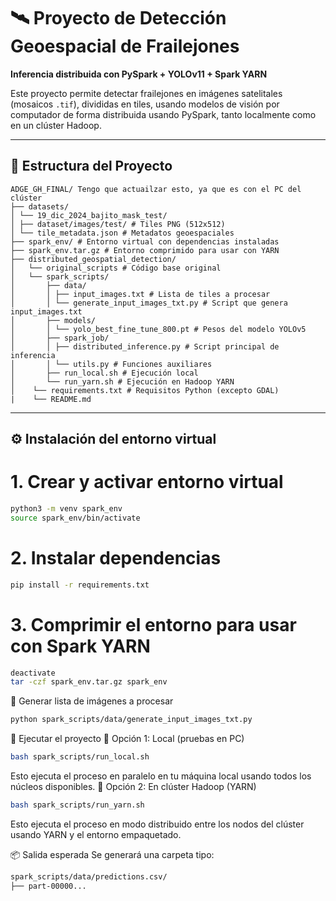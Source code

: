 # 🛰️ Proyecto de Detección Geoespacial de Frailejones  
**Inferencia distribuida con PySpark + YOLOv11 + Spark YARN**

Este proyecto permite detectar frailejones en imágenes satelitales (mosaicos `.tif`), divididas en tiles, usando modelos de visión por computador de forma distribuida usando PySpark, tanto localmente como en un clúster Hadoop.

---

## 📁 Estructura del Proyecto
```
ADGE_GH_FINAL/ Tengo que actuailzar esto, ya que es con el PC del clúster
├── datasets/
│ └── 19_dic_2024_bajito_mask_test/
│ ├── dataset/images/test/ # Tiles PNG (512x512)
│ └── tile_metadata.json # Metadatos geoespaciales
├── spark_env/ # Entorno virtual con dependencias instaladas
├── spark_env.tar.gz # Entorno comprimido para usar con YARN
├── distributed_geospatial_detection/ 
│   └── original_scripts # Código base original
│   └── spark_scripts/
│       ├── data/
│       │ ├── input_images.txt # Lista de tiles a procesar
│       │ └── generate_input_images_txt.py # Script que genera input_images.txt
│       ├── models/
│       │ └── yolo_best_fine_tune_800.pt # Pesos del modelo YOLOv5
│       ├── spark_job/
│       │ ├── distributed_inference.py # Script principal de inferencia
│       │ └── utils.py # Funciones auxiliares
│       ├── run_local.sh # Ejecución local
│       └── run_yarn.sh # Ejecución en Hadoop YARN
│    └── requirements.txt # Requisitos Python (excepto GDAL)
|    └── README.md
```

---

## ⚙️ Instalación del entorno virtual


# 1. Crear y activar entorno virtual

```bash
python3 -m venv spark_env
source spark_env/bin/activate
```

# 2. Instalar dependencias
```bash
pip install -r requirements.txt
```

# 3. Comprimir el entorno para usar con Spark YARN
```bash
deactivate
tar -czf spark_env.tar.gz spark_env
```

🧾 Generar lista de imágenes a procesar
```bash
python spark_scripts/data/generate_input_images_txt.py
```

🚀 Ejecutar el proyecto
🔹 Opción 1: Local (pruebas en PC)
```bash
bash spark_scripts/run_local.sh
```

Esto ejecuta el proceso en paralelo en tu máquina local usando todos los núcleos disponibles.
🔹 Opción 2: En clúster Hadoop (YARN)
```bash
bash spark_scripts/run_yarn.sh
```

Esto ejecuta el proceso en modo distribuido entre los nodos del clúster usando YARN y el entorno empaquetado.

📦 Salida esperada
Se generará una carpeta tipo:

```bash
spark_scripts/data/predictions.csv/
├── part-00000...
```
